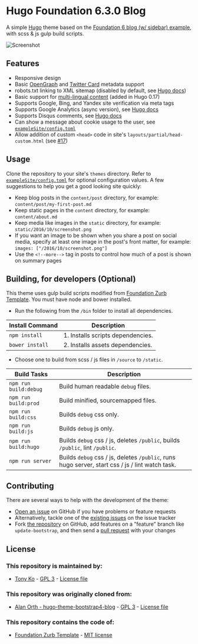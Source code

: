 # Hugo Foundation 6.3.0 Blog
A simple [Hugo](https://gohugo.io) theme based on the [Foundation 6 blog (w/ sidebar) example](http://foundation.zurb.com/templates-previews-sites-f6/blog.html), with scss & js gulp build scripts.

![Screenshot](https://raw.githubusercontent.com/htko89/hugo-theme-foundation6-blog/master/images/screenshot.png "Screenshot")

## Features
* Responsive design
* Basic [OpenGraph](http://ogp.me) and [Twitter Card](https://dev.twitter.com/cards/types) metadata support
* robots.txt linking to XML sitemap (disabled by default, see [Hugo docs](https://gohugo.io/extras/robots-txt/))
* Basic support for [multi-lingual content](https://github.com/spf13/hugo/blob/master/docs/content/content/multilingual.md) (added in Hugo 0.17)
* Supports Google, Bing, and Yandex site verification via meta tags
* Supports Google Analytics (async version), see [Hugo docs](https://gohugo.io/extras/analytics/)
* Supports Disqus comments, see [Hugo docs](https://gohugo.io/extras/comments/)
* Can show a message about cookie usage to the user, see [`exampleSite/config.toml`](https://github.com/htko89/hugo-theme-foundation6-blog/blob/master/exampleSite/config.toml)
* Allow addition of custom `<head>` code in site's `layouts/partial/head-custom.html` (see [#17](https://github.com/alanorth/hugo-theme-bootstrap4-blog/pull/17))

## Usage
Clone the repository to your site's `themes` directory. Refer to [`exampleSite/config.toml`](https://github.com/htko89/hugo-theme-foundation6-blog/blob/master/exampleSite/config.toml) for optional configuration values. A few suggestions to help you get a good looking site quickly:
* Keep blog posts in the `content/post` directory, for example: `content/post/my-first-post.md`
* Keep static pages in the `content` directory, for example: `content/about.md`
* Keep media like images in the `static` directory, for example: `static/2016/10/screenshot.png`
* If you want an image to be shown when you share a post on social media, specify at least one image in the post's front matter, for example: `images: ["/2016/10/screenshot.png"]`
* Use the `<!--more-->` tag in posts to control how much of a post is shown on summary pages

## Building, for developers (Optional)
This theme uses gulp build scripts modified from [Foundation Zurb Template](https://github.com/zurb/foundation-zurb-template/). You must have node and bower installed.
* Run the following from the `/bin` folder to install all dependencies.

Install Command | Description
--- | ---
`npm install` | 1. Installs scripts dependencies.
`bower install` | 2. Installs assets dependencies.

* Choose one to build from scss / js files in `/source` to `/static`.

Build Tasks | Description
--- | ---
`npm run build:debug` | Build human readable `debug` files.
`npm run build:prod` | Build minified, sourcemapped files.
`npm run build:css` | Builds `debug` css only.
`npm run build:js` | Builds `debug` js only.
`npm run build:hugo` | Builds `debug` css / js, deletes `/public`, builds `/public`, lint `/public`.
`npm run server` | Builds `debug` css / js, deletes `/public`, runs hugo server, start css / js / lint watch task.

## Contributing
There are several ways to help with the development of the theme:
* [Open an issue](https://github.com/htko89/hugo-theme-foundation6-blog/issues/new) on GitHub if you have problems or feature requests
* Alternatively, tackle one of the [existing issues](https://github.com/htko89/hugo-theme-foundation6-blog/issues) on the issue tracker
* Fork [the repository](https://github.com/htko89/hugo-theme-foundation6-blog) on GitHub, add features on a "feature" branch like `update-bootstrap`, and then send a [pull request](https://github.com/htko89/hugo-theme-foundation6-blog/compare) with your changes

## License

### This repository is maintained by:
* [Tony Ko](https://github.com/htko89) - [GPL 3](https://tldrlegal.com/license/gnu-general-public-license-v3-(gpl-3)) - [License file](https://github.com/htko89/hugo-theme-foundation6-blog/blob/master/license.txt)

### This repository was originally cloned from:
* [Alan Orth - hugo-theme-bootstrap4-blog](https://github.com/alanorth/hugo-theme-bootstrap4-blog/) - [GPL 3](https://tldrlegal.com/license/gnu-general-public-license-v3-(gpl-3)) - [License file](https://github.com/alanorth/hugo-theme-bootstrap4-blog/blob/master/LICENSE.txt)

### This repository contains the code of:
* [Foundation Zurb Template](https://github.com/zurb/foundation-zurb-template/) - [MIT license](https://tldrlegal.com/license/mit-license)
